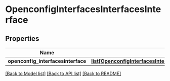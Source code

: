 # OpenconfigInterfacesInterfacesInterface

## Properties
Name | Type | Description | Notes
------------ | ------------- | ------------- | -------------
**openconfig_interfacesinterface** | [**list[OpenconfigInterfacesInterfacesOpenconfiginterfacesinterfacesInterface]**](OpenconfigInterfacesInterfacesOpenconfiginterfacesinterfacesInterface.md) |  | [optional] 

[[Back to Model list]](../README.md#documentation-for-models) [[Back to API list]](../README.md#documentation-for-api-endpoints) [[Back to README]](../README.md)


